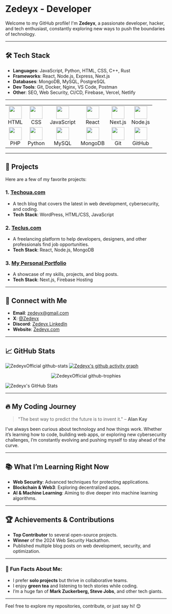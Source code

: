 # Zedeyx - Developer

Welcome to my GitHub profile! I'm **Zedeyx**, a passionate developer, hacker, and tech enthusiast, constantly exploring new ways to push the boundaries of technology.

---

## 🛠️ Tech Stack

- **Languages**: JavaScript, Python, HTML, CSS, C++, Rust
- **Frameworks**: React, Node.js, Express, Next.js
- **Databases**: MongoDB, MySQL, PostgreSQL
- **Dev Tools**: Git, Docker, Nginx, VS Code, Postman
- **Other**: SEO, Web Security, CI/CD, Firebase, Vercel, Netlify

<div align="center">
  <hr>
  <table>
    <tr>
      <td align="center"><img src="https://cdn.jsdelivr.net/gh/devicons/devicon/icons/html5/html5-original.svg" width="40"/><br>HTML</td>
      <td align="center"><img src="https://cdn.jsdelivr.net/gh/devicons/devicon/icons/css3/css3-original.svg" width="40"/><br>CSS</td>
      <td align="center"><img src="https://cdn.jsdelivr.net/gh/devicons/devicon/icons/javascript/javascript-original.svg" width="40"/><br>JavaScript</td>
      <td align="center"><img src="https://cdn.jsdelivr.net/gh/devicons/devicon/icons/react/react-original.svg" width="40"/><br>React</td>
      <td align="center"><img src="https://cdn.jsdelivr.net/gh/devicons/devicon/icons/nextjs/nextjs-original.svg" width="40"/><br>Next.js</td>
      <td align="center"><img src="https://cdn.jsdelivr.net/gh/devicons/devicon/icons/nodejs/nodejs-original.svg" width="40"/><br>Node.js</td>
    </tr>
    <tr>
      <td align="center"><img src="https://cdn.jsdelivr.net/gh/devicons/devicon/icons/php/php-original.svg" width="40"/><br>PHP</td>
      <td align="center"><img src="https://cdn.jsdelivr.net/gh/devicons/devicon/icons/python/python-original.svg" width="40"/><br>Python</td>
      <td align="center"><img src="https://cdn.jsdelivr.net/gh/devicons/devicon/icons/mysql/mysql-original.svg" width="40"/><br>MySQL</td>
      <td align="center"><img src="https://cdn.jsdelivr.net/gh/devicons/devicon/icons/mongodb/mongodb-original.svg" width="40"/><br>MongoDB</td>
      <td align="center"><img src="https://cdn.jsdelivr.net/gh/devicons/devicon/icons/git/git-original.svg" width="40"/><br>Git</td>
      <td align="center"><img src="https://cdn.jsdelivr.net/gh/devicons/devicon/icons/github/github-original.svg" width="40"/><br>GitHub</td>
    </tr>
  </table>
</div>


---

## 🚀 Projects

Here are a few of my favorite projects:

### 1. **[Techoua.com](https://techoua.com)**
   - A tech blog that covers the latest in web development, cybersecurity, and coding.
   - **Tech Stack**: WordPress, HTML/CSS, JavaScript

### 2. **[Teclus.com](https://teclus.com)**
   - A freelancing platform to help developers, designers, and other professionals find job opportunities.
   - **Tech Stack**: React, Node.js, MongoDB

### 3. **[My Personal Portfolio](https://zedeyx.com)**
   - A showcase of my skills, projects, and blog posts.
   - **Tech Stack**: Next.js, Firebase Hosting

---

## 💬 Connect with Me

- **Email**: [zedeyx@gmail.com](mailto:zedeyx@gmail.com)
- **X**: [@Zedeyx](https://x.com/Zedeyx)
- **Discord**: [Zedeyx LinkedIn](https://linkedin.com/in/zedeyx)
- **Website**: [Zedeyx.com](https://zedeyx.my.id)

---

## 📈 GitHub Stats
![ZedeyxOfficial github-stats](https://stats.dooboo.io/api/github-stats?login=ZedeyxOfficial)
[![Zedeyx's github activity graph](https://github-readme-activity-graph.vercel.app/graph?username=ZedeyxOfficial&bg_color=ffffff&color=000000&line=8a24ff&point=24292e&area=true&hide_border=true)](#)
<div align="center">
  <img src="https://stats.dooboo.io/api/github-trophies?login=ZedeyxOfficial" alt="ZedeyxOfficial github-trophies" />
</div>

![Zedeyx's GitHub Stats](https://github-readme-stats.vercel.app/api?username=Zedeyx&show_icons=true&hide_title=true&count_private=true&hide=prs&theme=tokyonight)

---

## 🔥 My Coding Journey

> "The best way to predict the future is to invent it." – **Alan Kay**

I've always been curious about technology and how things work. Whether it’s learning how to code, building web apps, or exploring new cybersecurity challenges, I’m constantly evolving and pushing myself to stay ahead of the curve.

---

## 📚 What I’m Learning Right Now

- **Web Security**: Advanced techniques for protecting applications.
- **Blockchain & Web3**: Exploring decentralized apps.
- **AI & Machine Learning**: Aiming to dive deeper into machine learning algorithms.

---

## 🏆 Achievements & Contributions

- **Top Contributor** to several open-source projects.
- **Winner** of the 2024 Web Security Hackathon.
- Published multiple blog posts on web development, security, and optimization.

---

### 🚨 Fun Facts About Me:

- I prefer **solo projects** but thrive in collaborative teams.
- I enjoy **green tea** and listening to tech stories while coding.
- I’m a huge fan of **Mark Zuckerberg, Steve Jobs**, and other tech giants.

---

Feel free to explore my repositories, contribute, or just say hi! 😊
